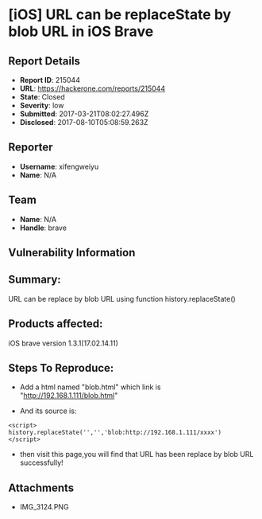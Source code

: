 # [iOS] URL can be replaceState by blob URL in iOS Brave

## Report Details
- **Report ID**: 215044
- **URL**: https://hackerone.com/reports/215044
- **State**: Closed
- **Severity**: low
- **Submitted**: 2017-03-21T08:02:27.496Z
- **Disclosed**: 2017-08-10T05:08:59.263Z

## Reporter
- **Username**: xifengweiyu
- **Name**: N/A

## Team
- **Name**: N/A
- **Handle**: brave

## Vulnerability Information
## Summary:

URL can be replace by blob URL using function history.replaceState()

## Products affected: 

iOS brave version 1.3.1(17.02.14.11)

## Steps To Reproduce:

- Add a html named "blob.html" which link is "http://192.168.1.111/blob.html"

- And its source is:
```
<script>
history.replaceState('','','blob:http://192.168.1.111/xxxx')
</script>
```
- then visit this page,you will find that URL has been replace by blob URL successfully!



## Attachments
- IMG_3124.PNG
